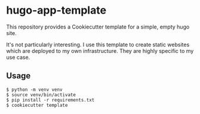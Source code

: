 # hugo-app-template

This repository provides a Cookiecutter template for a simple, empty hugo site.

It's not particularly interesting. I use this template to create static websites
which are deployed to my own infrastructure. They are highly specific to my use case.

## Usage

```
$ python -m venv venv
$ source venv/bin/activate
$ pip install -r requirements.txt
$ cookiecutter template
```
